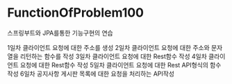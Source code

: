 # FunctionOfProblem100
스프링부트와 JPA를통한 기능구현의 연습 

1일차 클라이언트 요청에 대한 주소를 생성
2일차 클라이언트 요청에 대한 주소와 문자열을 리턴하는 함수를 작성
3일차 클라이언트 요청에 대한 Rest함수 작성
4일차 클라이언트 요청에 대한 Rest함수 작성
5일차 클라이언트 요청에 대한 Rest API형식의 함수 작성
6일차 공지사항 게시판 목록에 대한 요청을 처리하는 API작성
